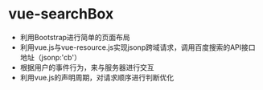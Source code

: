 # vue-searchBox
* 利用Bootstrap进行简单的页面布局
* 利用vue.js与vue-resource.js实现jsonp跨域请求，调用百度搜索的API接口地址（jsonp:'cb'）
* 根据用户的事件行为，来与服务器进行交互
* 利用vue.js的声明周期，对请求顺序进行判断优化
